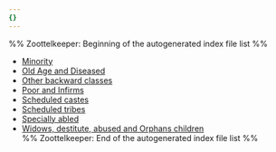 ```yaml
---
{}
---
```

   
%% Zoottelkeeper: Beginning of the autogenerated index file list  %%   
   
-  [Minority](../../../../04%20Economy/Economic%20Survey%20HP%20-%202020-21/Social%20Sector/Social%20Welfare/Minority.md)   
-  [Old Age and Diseased](../../../../04%20Economy/Economic%20Survey%20HP%20-%202020-21/Social%20Sector/Social%20Welfare/Old%20Age%20and%20Diseased.md)   
-  [Other backward classes](../../../../04%20Economy/Economic%20Survey%20HP%20-%202020-21/Social%20Sector/Social%20Welfare/Other%20backward%20classes.md)   
-  [Poor and Infirms](../../../../04%20Economy/Economic%20Survey%20HP%20-%202020-21/Social%20Sector/Social%20Welfare/Poor%20and%20Infirms.md)   
-  [Scheduled castes](../../../../04%20Economy/Economic%20Survey%20HP%20-%202020-21/Social%20Sector/Social%20Welfare/Scheduled%20castes.md)   
-  [Scheduled tribes](../../../../04%20Economy/Economic%20Survey%20HP%20-%202020-21/Social%20Sector/Social%20Welfare/Scheduled%20tribes.md)   
-  [Specially abled](../../../../04%20Economy/Economic%20Survey%20HP%20-%202020-21/Social%20Sector/Social%20Welfare/Specially%20abled.md)   
-  [Widows, destitute, abused and Orphans children](../../../../04%20Economy/Economic%20Survey%20HP%20-%202020-21/Social%20Sector/Social%20Welfare/Widows%2C%20destitute%2C%20abused%20and%20Orphans%20children.md)   
%% Zoottelkeeper: End of the autogenerated index file list  %%